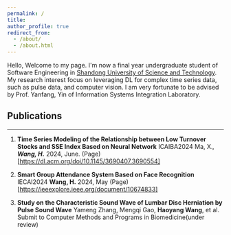 ```yaml
---
permalink: /
title:
author_profile: true
redirect_from: 
  - /about/
  - /about.html
---
```


Hello, Welcome to my page. I'm now a final year undergraduate student of Software Engineering in [Shandong University of Science and Technology](https://www.sdust.edu.cn/). My research interest focus on leveraging DL for complex time series data, such as pulse data, and computer vision. I am very fortunate to be advised by Prof. Yanfang, Yin of Information Systems Integration Laboratory.

<a id="Publications"></a>
## Publications
----
1. **Time Series Modeling of the Relationship between Low Turnover Stocks and SSE Index Based on Neural Network** ICAIBA2024
Ma, X.*, **Wang, H.*** 2024, June. (Page)[https://dl.acm.org/doi/10.1145/3690407.3690554]

2.	**Smart Group Attendance System Based on Face Recognition** IECAI2024 **Wang, H.**  2024, May (Page)[https://ieeexplore.ieee.org/document/10674833]

3.	**Study on the Characteristic Sound Wave of Lumbar Disc Herniation by Pulse Sound Wave** Yameng Zhang, Mengqi Gao, **Haoyang Wang**, et al.  Submit to Computer Methods and Programs in Biomedicine(under review)

